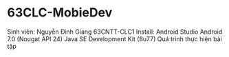 # 63CLC-MobieDev
Sinh viên: Nguyễn Đình Giang 63CNTT-CLC1
Install:
Android Studio
Android 7.0 (Nougat API 24)
Java SE Development Kit (8u77)
Quá trình thực hiện bài tập

